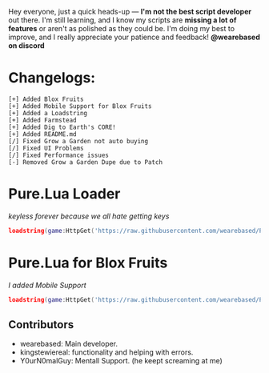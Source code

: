 Hey everyone, just a quick heads-up — **I'm not the best script developer** out there. I'm still learning, and I know my scripts are **missing a lot of features** or aren't as polished as they could be. I'm doing my best to improve, and I really appreciate your patience and feedback! **@wearebased on discord**


# Changelogs:
```ansi
[+] Added Blox Fruits
[+] Added Mobile Support for Blox Fruits
[+] Added a Loadstring
[+] Added Farmstead
[+] Added Dig to Earth's CORE!
[+] Added README.md
[/] Fixed Grow a Garden not auto buying
[/] Fixed UI Problems
[/] Fixed Performance issues
[-] Removed Grow a Garden Dupe due to Patch
```


# Pure.Lua Loader
*keyless forever because we all hate getting keys*
```lua
loadstring(game:HttpGet('https://raw.githubusercontent.com/wearebased/Pure/refs/heads/main/loadstring'))()
```
# Pure.Lua for Blox Fruits 
*I added Mobile Support* 
```lua
loadstring(game:HttpGet('https://raw.githubusercontent.com/wearebased/Pure/refs/heads/main/2753915549'))()
```



## Contributors
- wearebased: Main developer.
- kingstewiereal: functionality and helping with errors.
- Y0urN0malGuy: Mentall Support. (he keept screaming at me)
